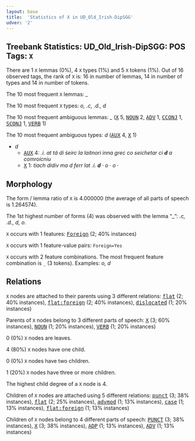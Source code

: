 ```yaml
---
layout: base
title:  'Statistics of X in UD_Old_Irish-DipSGG'
udver: '2'
---
```


## Treebank Statistics: UD_Old_Irish-DipSGG: POS Tags: `X`

There are 1 `X` lemmas (0%), 4 `X` types (1%) and 5 `X` tokens (1%).
Out of 16 observed tags, the rank of `X` is: 16 in number of lemmas, 14 in number of types and 14 in number of tokens.

The 10 most frequent `X` lemmas: <em>_</em>

The 10 most frequent `X` types:  <em>o, .c, .d., d</em>

The 10 most frequent ambiguous lemmas: <em>_</em> (<tt><a href="sga_dipsgg-pos-X.html">X</a></tt> 5, <tt><a href="sga_dipsgg-pos-NOUN.html">NOUN</a></tt> 2, <tt><a href="sga_dipsgg-pos-ADV.html">ADV</a></tt> 1, <tt><a href="sga_dipsgg-pos-CCONJ.html">CCONJ</a></tt> 1, <tt><a href="sga_dipsgg-pos-SCONJ.html">SCONJ</a></tt> 1, <tt><a href="sga_dipsgg-pos-VERB.html">VERB</a></tt> 1)

The 10 most frequent ambiguous types:  <em>d</em> (<tt><a href="sga_dipsgg-pos-AUX.html">AUX</a></tt> 4, <tt><a href="sga_dipsgg-pos-X.html">X</a></tt> 1)


* <em>d</em>
  * <tt><a href="sga_dipsgg-pos-AUX.html">AUX</a></tt> 4: <em>.i. at tá di ṡeirc la laitnori inna grec co seichetar ci <b>d</b> a comroicniu</em>
  * <tt><a href="sga_dipsgg-pos-X.html">X</a></tt> 1: <em>tiach didiv ma d ferr lat .i. <b>d</b> · o · o ·</em>

## Morphology

The form / lemma ratio of `X` is 4.000000 (the average of all parts of speech is 1.264574).

The 1st highest number of forms (4) was observed with the lemma “_”: <em>.c, .d., d, o</em>.

`X` occurs with 1 features: <tt><a href="sga_dipsgg-feat-Foreign.html">Foreign</a></tt> (2; 40% instances)

`X` occurs with 1 feature-value pairs: `Foreign=Yes`

`X` occurs with 2 feature combinations.
The most frequent feature combination is `_` (3 tokens).
Examples: <em>o, d</em>


## Relations

`X` nodes are attached to their parents using 3 different relations: <tt><a href="sga_dipsgg-dep-flat.html">flat</a></tt> (2; 40% instances), <tt><a href="sga_dipsgg-dep-flat-foreign.html">flat:foreign</a></tt> (2; 40% instances), <tt><a href="sga_dipsgg-dep-dislocated.html">dislocated</a></tt> (1; 20% instances)

Parents of `X` nodes belong to 3 different parts of speech: <tt><a href="sga_dipsgg-pos-X.html">X</a></tt> (3; 60% instances), <tt><a href="sga_dipsgg-pos-NOUN.html">NOUN</a></tt> (1; 20% instances), <tt><a href="sga_dipsgg-pos-VERB.html">VERB</a></tt> (1; 20% instances)

0 (0%) `X` nodes are leaves.

4 (80%) `X` nodes have one child.

0 (0%) `X` nodes have two children.

1 (20%) `X` nodes have three or more children.

The highest child degree of a `X` node is 4.

Children of `X` nodes are attached using 5 different relations: <tt><a href="sga_dipsgg-dep-punct.html">punct</a></tt> (3; 38% instances), <tt><a href="sga_dipsgg-dep-flat.html">flat</a></tt> (2; 25% instances), <tt><a href="sga_dipsgg-dep-advmod.html">advmod</a></tt> (1; 13% instances), <tt><a href="sga_dipsgg-dep-case.html">case</a></tt> (1; 13% instances), <tt><a href="sga_dipsgg-dep-flat-foreign.html">flat:foreign</a></tt> (1; 13% instances)

Children of `X` nodes belong to 4 different parts of speech: <tt><a href="sga_dipsgg-pos-PUNCT.html">PUNCT</a></tt> (3; 38% instances), <tt><a href="sga_dipsgg-pos-X.html">X</a></tt> (3; 38% instances), <tt><a href="sga_dipsgg-pos-ADP.html">ADP</a></tt> (1; 13% instances), <tt><a href="sga_dipsgg-pos-ADV.html">ADV</a></tt> (1; 13% instances)

